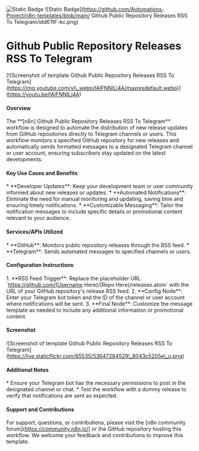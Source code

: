 ![Static Badge](https://img.shields.io/badge/Template%20Version-V0.05-pink)
![Static Badge](https://github.com/Automations-Project/n8n-templates/blob/main/ Github Public Repository Releases RSS To Telegram/idd6TtF-kc.png)
#  Github Public Repository Releases RSS To Telegram

\[![Screenshot of template Github Public Repository Releases RSS To Telegram]\(https://img.youtube.com/vi\_webp/IAlFNNILi4A/maxresdefault.webp)](https://youtu.be/IAlFNNILi4A)

#### Overview

The \*\*[n8n] Github Public Repository Releases RSS To Telegram\*\* workflow is designed to automate the distribution of new release updates from GitHub repositories directly to Telegram channels or users. This workflow monitors a specified GitHub repository for new releases and automatically sends formatted messages to a designated Telegram channel or user account, ensuring subscribers stay updated on the latest developments.

#### Key Use Cases and Benefits

\* \*\*Developer Updates\*\*: Keep your development team or user community informed about new releases or updates.
\* \*\*Automated Notifications\*\*: Eliminate the need for manual monitoring and updating, saving time and ensuring timely notifications.
\* \*\*Customizable Messaging\*\*: Tailor the notification messages to include specific details or promotional content relevant to your audience.

#### Services/APIs Utilized

\* \*\*GitHub\*\*: Monitors public repository releases through the RSS feed.
\* \*\*Telegram\*\*: Sends automated messages to specified channels or users.

#### Configuration Instructions

1\. \*\*RSS Feed Trigger\*\*: Replace the placeholder URL \`https://github.com/(Username Here)/(Repo Here)/releases.atom\` with the URL of your GitHub repository's release RSS feed.
2\. \*\*Config Node\*\*: Enter your Telegram bot token and the ID of the channel or user account where notifications will be sent.
3\. \*\*Final Node\*\*: Customize the message template as needed to include any additional information or promotional content.

#### Screenshot

!\[Screenshot of template Github Public Repository Releases RSS To Telegram]\(https://live.staticflickr.com/65535/53647284529\_8043c5205e\_o.png)

#### Additional Notes

\* Ensure your Telegram bot has the necessary permissions to post in the designated channel or chat.
\* Test the workflow with a dummy release to verify that notifications are sent as expected.

#### Support and Contributions

For support, questions, or contributions, please visit the \[n8n community forum]\(https://community.n8n.io/) or the GitHub repository hosting this workflow. We welcome your feedback and contributions to improve this template.
